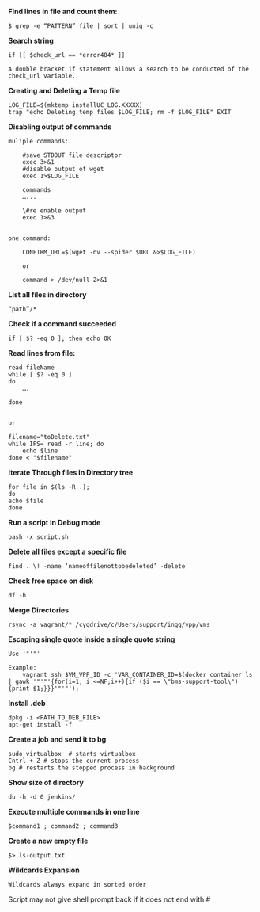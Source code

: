 **Find lines in file and count them:**

	$ grep -e “PATTERN” file | sort | uniq -c


**Search string**

    if [[ $check_url == *error404* ]]

    A double bracket if statement allows a search to be conducted of the check_url variable.


**Creating and Deleting a Temp file**

    LOG_FILE=$(mktemp installUC_LOG.XXXXX)
    trap "echo Deleting temp files $LOG_FILE; rm -f $LOG_FILE" EXIT


**Disabling output of commands**

    muliple commands:

        #save STDOUT file descriptor
        exec 3>&1
        #disable output of wget
        exec 1>$LOG_FILE

        commands
        …...

        \#re enable output
        exec 1>&3


    one command:

	    CONFIRM_URL=$(wget -nv --spider $URL &>$LOG_FILE)

        or

        command > /dev/null 2>&1


**List all files in directory**
	
	“path”/*

**Check if a command succeeded**

	if [ $? -eq 0 ]; then echo OK


**Read lines from file:**

	read fileName
	while [ $? -eq 0 ]
	do
		….

	done


	or

	filename="toDelete.txt"
    while IFS= read -r line; do
		echo $line
    done < "$filename"


**Iterate Through files in Directory tree**


    for file in $(ls -R .);
    do
    echo $file
    done

**Run a script in Debug mode**

    bash -x script.sh


**Delete all files except a specific file**

	find . \! -name ‘nameoffilenottobedeleted’ -delete

**Check free space on disk**

	df -h

**Merge Directories**

    rsync -a vagrant/* /cygdrive/c/Users/support/ingg/vpp/vms


**Escaping single quote inside a single quote string**

    Use '"'"'

    Example:
	    vagrant ssh $VM_VPP_ID -c 'VAR_CONTAINER_ID=$(docker container ls | gawk '"'"'{for(i=1; i <=NF;i++){if ($i == \"bms-support-tool\"){print $1;}}}'"'"');


**Install .deb**

    dpkg -i <PATH_TO_DEB_FILE>
    apt-get install -f


**Create a job and send it to bg**

    sudo virtualbox  # starts virtualbox
    Cntrl + Z # stops the current process
    bg # restarts the stopped process in background

**Show size  of directory**

	du -h -d 0 jenkins/

**Execute multiple commands in one line**

	$command1 ; command2 ; command3

**Create a new empty file**

    $> ls-output.txt


**Wildcards Expansion**

	Wildcards always expand in sorted order

Script may not give shell prompt back if it does not end with #
